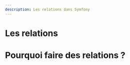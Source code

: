 ```yaml
---
description: Les relations dans Symfony
---
```


# Les relations

# Pourquoi faire des relations ?


